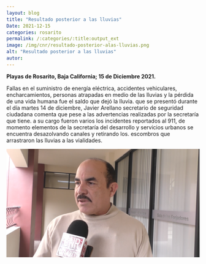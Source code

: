 ```yaml
---
layout: blog
title: "Resultado posterior a las lluvias"
Date: 2021-12-15
categories: rosarito
permalink: /:categories/:title:output_ext
image: /img/cnr/resultado-posterior-alas-lluvias.png
alt: "Resultado posterior a las lluvias"
autor:
---
```


**Playas de Rosarito, Baja California; 15 de Diciembre 2021.** 

Fallas en el suministro de energía eléctrica, accidentes vehiculares, encharcamientos, personas atrapadas en medio de las lluvias y la pérdida de una vida humana fue el saldo que dejó la lluvia.
que se presentó durante el día martes 14 de diciembre, Javier Arellano secretario de seguridad ciudadana comenta que pese a las advertencias realizadas por la secretaría que tiene.
a su cargo fueron varios los incidentes reportados al 911, de momento elementos de la secretaría del desarrollo y servicios urbanos se encuentra desazolvando canales y retirando los.
escombros que arrastraron las lluvias a las vialidades. 


<div id="carouselExampleSlidesOnly" class="carousel slide" data-ride="carousel">
  <div class="carousel-inner">
    <div class="carousel-item active">
       <img class="d-block w-100" src="/img/cnr/resultado-posterior-alas-lluvias.png" loading="lazy"  alt="Resultado posterior a las lluvias">
    </div>
  </div>
</div>